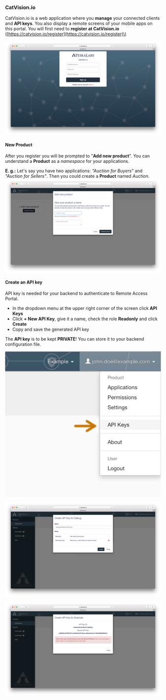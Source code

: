 ### CatVision.io

CatVision.io is a web application where you **manage** your connected clients and  **API keys**. You also display a remote screens of your mobile apps on this portal. You will first need to **register at CatVision.io** \([https://catvision.io/register](https://catvision.io/register)\)

[![CatVision.io registration](assets/cvio_register.png)](https://catvision.io/register)

#### New Product

After you register you will be prompted to "**Add new product**". You can understand a **Product** as a _namespace_ for your applications.

**E. g.:** Let's say you have two applications: _"Auction for Buyers"_ and _"Auction for Sellers"_. Then you could create a **Product** named _Auction_.  
![CatVision.io Add Product](assets/cvio_add_product.png)

#### Create an API key

API key is needed for your backend to authenticate to  Remote Access Portal.

* In the dropdown menu at the upper right corner of the screen click **API Keys**
* Click **+ New API Key**, give it a name, check the role **Readonly** and click **Create**
* Copy and save the generated API key

The **API key** is to be kept **PRIVATE**! You can store it to your backend configuration file.

![CatVision.io Add App Menu](assets/cvio_add_apikey_menu2.png)

![CatVision.io Add App Menu](assets/cvio_add_apikey.png)

![CatVision.io Add App Menu](assets/cvio_add_apikey_done.png)

